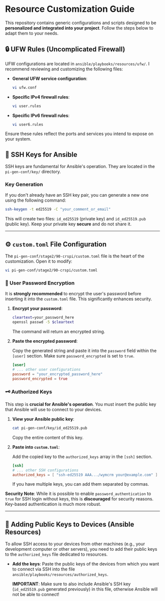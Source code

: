 # Resource Customization Guide


This repository contains generic configurations and scripts designed to be **personalized and integrated into your project**. Follow the steps below to adapt them to your needs.

## 🔒 UFW Rules (Uncomplicated Firewall)

UFW configurations are located in `ansible/playbooks/resources/ufw/`. I recommend reviewing and customizing the following files:

- **General UFW service configuration**:
    ```bash
    vi ufw.conf
    ```

- **Specific IPv4 firewall rules**:
    ```bash
    vi user.rules
    ```

- **Specific IPv6 firewall rules**:
    ```bash
    vi user6.rules
    ```

Ensure these rules reflect the ports and services you intend to expose on your system.

## 🔑 SSH Keys for Ansible

SSH keys are fundamental for Ansible's operation. They are located in the `pi-gen-conf/key/` directory.

### Key Generation

If you don't already have an SSH key pair, you can generate a new one using the following command:

```bash
ssh-keygen -t ed25519 -C "your_comment_or_email"
```

This will create two files: `id_ed25519` (private key) and `id_ed25519.pub` (public key). Keep your private key **secure** and do not share it.

---

## ⚙️ `custom.toml` File Configuration

The `pi-gen-conf/stage2/90-crspi/custom.toml` file is the heart of the customization. Open it to modify:

```bash
vi pi-gen-conf/stage2/90-crspi/custom.toml
```

### 🔐 User Password Encryption

It is **strongly recommended** to encrypt the user's password before inserting it into the `custom.toml` file. This significantly enhances security.

1. **Encrypt your password**:

    ```bash
    cleartext=your_password_here
    openssl passwd -5 $cleartext
    ```
    The command will return an encrypted string.

2. **Paste the encrypted password**:

    Copy the generated string and paste it into the `password` field within the `[user]` section. Make sure `password_encrypted` is set to `true`.
  
    ```toml
    [user]
    # ... other user configurations
    password = "your_encrypted_password_here"
    password_encrypted = true
    ```

### 🗝️ Authorized Keys

This step is **crucial for Ansible's operation**. You must insert the public key that Ansible will use to connect to your devices.

1. **View your Ansible public key**:

    ```bash
    cat pi-gen-conf/key/id_ed25519.pub
    ```

    Copy the entire content of this key.

2. **Paste into `custom.toml`**:

    Add the copied key to the `authorized_keys` array in the `[ssh]` section.

    ```toml
    [ssh]
    # ... other SSH configurations
    authorized_keys = [ "ssh-ed25519 AAA.../wymcrm your@example.com" ]
    ```

    If you have multiple keys, you can add them separated by commas.

**Security Note**: While it is possible to enable `password_authentication` to `true` for SSH login without keys, this is **discouraged** for security reasons. Key-based authentication is much more robust.


---

## 📂 Adding Public Keys to Devices (Ansible Resources)

To allow SSH access to your devices from other machines (e.g., your development computer or other servers), you need to add their public keys to the `authorized_keys` file dedicated to resources.

- **Add the keys**: Paste the public keys of the devices from which you want to connect via SSH into the file `ansible/playbooks/resources/authorized_keys`.
    
    **IMPORTANT**: Make sure to also include Ansible's SSH key (`id_ed25519.pub` generated previously) in this file, otherwise Ansible will not be able to connect!
